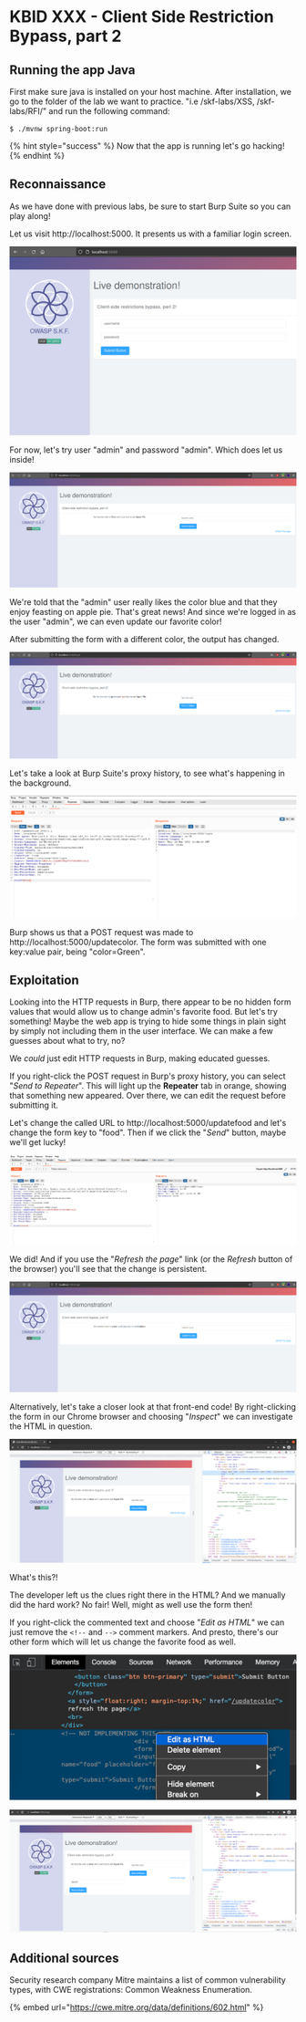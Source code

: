 # KBID XXX - Client Side Restriction Bypass, part 2

## Running the app Java

First make sure java is installed on your host machine.
After installation, we go to the folder of the lab we want to practice.
"i.e /skf-labs/XSS, /skf-labs/RFI/" and run the following command:

```
$ ./mvnw spring-boot:run
```

{% hint style="success" %}
Now that the app is running let's go hacking!
{% endhint %}

## Reconnaissance

As we have done with previous labs, be sure to start Burp Suite so you can play along!

Let us visit http://localhost:5000. It presents us with a familiar login screen.

![](../../.gitbook/assets/java/Client-side-restriction-bypass-2/1.png)

For now, let's try user "admin" and password "admin". Which does let us inside!

![](../../.gitbook/assets/java/Client-side-restriction-bypass-2/2.png)

We're told that the "admin" user really likes the color blue and that they enjoy feasting on apple pie. That's great news! And since we're logged in as the user "admin", we can even update our favorite color!

After submitting the form with a different color, the output has changed.

![](../../.gitbook/assets/java/Client-side-restriction-bypass-2/3.png)

Let's take a look at Burp Suite's proxy history, to see what's happening in the background.

![](../../.gitbook/assets/java/Client-side-restriction-bypass-2/4.png)

Burp shows us that a POST request was made to http://localhost:5000/updatecolor. The form was submitted with one key:value pair, being "color=Green".

## Exploitation

Looking into the HTTP requests in Burp, there appear to be no hidden form values that would allow us to change admin's favorite food. But let's try something! Maybe the web app is trying to hide some things in plain sight by simply not including them in the user interface. We can make a few guesses about what to try, no?

We _could_ just edit HTTP requests in Burp, making educated guesses.

If you right-click the POST request in Burp's proxy history, you can select "_Send to Repeater_". This will light up the **Repeater** tab in orange, showing that something new appeared. Over there, we can edit the request before submitting it.

Let's change the called URL to http://localhost:5000/updatefood and let's change the form key to "food". Then if we click the "_Send_" button, maybe we'll get lucky!

![](../../.gitbook/assets/java/Client-side-restriction-bypass-2/5.png)

We did! And if you use the "_Refresh the page_" link (or the _Refresh_ button of the browser) you'll see that the change is persistent.

![](../../.gitbook/assets/java/Client-side-restriction-bypass-2/6.png)

Alternatively, let's take a closer look at that front-end code! By right-clicking the form in our Chrome browser and choosing "_Inspect_" we can investigate the HTML in question.

![](../../.gitbook/assets/java/Client-side-restriction-bypass-2/7.png)

What's this?!

The developer left us the clues right there in the HTML? And we manually did the hard work? No fair! Well, might as well use the form then!

If you right-click the commented text and choose "_Edit as HTML_" we can just remove the `<!--` and `-->` comment markers. And presto, there's our other form which will let us change the favorite food as well.

![](../../.gitbook/assets/java/Client-side-restriction-bypass-2/9.png)

![](../../.gitbook/assets/java/Client-side-restriction-bypass-2/8.png)

## Additional sources

Security research company Mitre maintains a list of common vulnerability types, with CWE registrations: Common Weakness Enumeration.

{% embed url="https://cwe.mitre.org/data/definitions/602.html" %}
